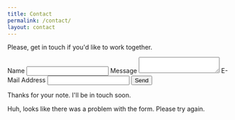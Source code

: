 ```yaml
---
title: Contact 
permalink: /contact/
layout: contact
---
```

<div class="container narrow">
    <p id="contact-message">Please, get in touch if you'd like to work together.</p>
    <form id="contact-form" action="//formspree.io/laura@lauralechner.com"
                            method="POST">
        <label for="name">Name</label>
        <input type="text" name="name" id="name" required>
        <label for="message">Message</label>
        <textarea type="text" name="message" id="message" required></textarea>
        <label for="email">E-Mail Address</label>
        <input type="email" name="_replyto" id="email" required>
        <input type="hidden" name="_next" value="/#contact-form" />
        <input type="text" name="_gotcha" style="display:none" />
        <input type="submit" value="Send">
    </form>
    <div id="success">
        <p>Thanks for your note.  I'll be in touch soon.</p>
    </div>
    <div id="error">
        <p>Huh, looks like there was a problem with the form.  Please try again.</p>
    </div>
</div>
